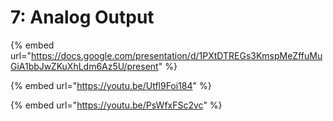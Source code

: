 # 7: Analog Output

{% embed url="https://docs.google.com/presentation/d/1PXtDTREGs3KmspMeZffuMuGiA1bbJwZKuXhLdm6Az5U/present" %}

{% embed url="https://youtu.be/Utfl9Foi184" %}

{% embed url="https://youtu.be/PsWfxFSc2vc" %}
